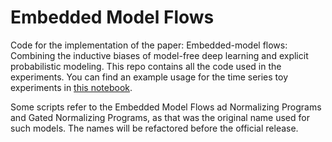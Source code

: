 # Embedded Model Flows

Code for the implementation of the paper: Embedded-model flows: Combining the inductive biases of model-free deep learning and explicit probabilistic modeling.
This repo contains all the code used in the experiments. You can find an example usage for the time series toy experiments in [this notebook](EmbeddedModelFlows.ipynb).

Some scripts refer to the Embedded Model Flows ad Normalizing Programs and Gated Normalizing Programs, as that was the original name used for such models. The names will be refactored before the official release.
